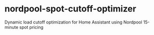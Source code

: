 # nordpool-spot-cutoff-optimizer
Dynamic load cutoff optimization for Home Assistant using Nordpool 15-minute spot pricing
